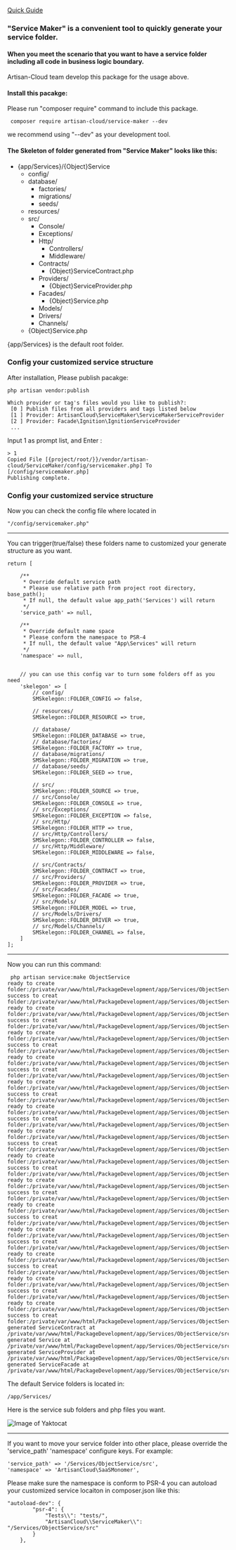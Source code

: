 [Quick Guide](https://github.com/ArtisanCloud/ServiceMaker/wiki/Quick-Guide)

### "Service Maker" is a convenient tool to quickly generate your service folder.
#### When you meet the scenario that you want to have a service folder including all code in business logic boundary.

Artisan-Cloud team develop this package for the usage above.

#### Install this pacakge:
Please run "composer require" command to include this package.
~~~
 composer require artisan-cloud/service-maker --dev
~~~
we recommend using "--dev" as your development tool.

#### The Skeleton of folder generated from "Service Maker" looks like this:
* {app/Services}/{Object}Service
    * config/
    * database/
        * factories/
        * migrations/
        * seeds/
    * resources/    
    * src/
        * Console/
        * Exceptions/
        * Http/
            * Controllers/
            * Middleware/
        * Contracts/
            * {Object}ServiceContract.php
        * Providers/
            * {Object}ServiceProvider.php
        * Facades/
            * {Object}Service.php
        * Models/
        * Drivers/
        * Channels/
    * {Object}Service.php

{app/Services} is the default root folder.


### Config your customized service structure
After installation, Please publish pacakge:

 ~~~~
 php artisan vendor:publish

 Which provider or tag's files would you like to publish?:
  [0 ] Publish files from all providers and tags listed below
  [1 ] Provider: ArtisanCloud\ServiceMaker\ServiceMakerServiceProvider
  [2 ] Provider: Facade\Ignition\IgnitionServiceProvider
  ...
~~~~
Input 1 as prompt list, and Enter <return>:
~~~
> 1
Copied File [{project/root/}}/vendor/artisan-cloud/ServiceMaker/config/servicemaker.php] To [/config/servicemaker.php]
Publishing complete.
~~~


### Config your customized service structure

Now you can check the config file where located in 
~~~
"/config/servicemaker.php"
~~~

---------------------------

You can trigger(true/false) these folders name to customized your generate structure as you want.
~~~
return [

    /**
     * Override default service path
     * Please use relative path from project root directory,  base_path();
     * If null, the default value app_path('Services') will return
     */
    'service_path' => null,

    /**
     * Override default name space
     * Please conform the namespace to PSR-4
     * If null, the default value "App\Services" will return
     */
    'namespace' => null,


    // you can use this config var to turn some folders off as you need
    'skelegon' => [
        // config/
        SMSkelegon::FOLDER_CONFIG => false,

        // resources/
        SMSkelegon::FOLDER_RESOURCE => true,

        // database/
        SMSkelegon::FOLDER_DATABASE => true,
        // database/factories/
        SMSkelegon::FOLDER_FACTORY => true,
        // database/migrations/
        SMSkelegon::FOLDER_MIGRATION => true,
        // database/seeds/
        SMSkelegon::FOLDER_SEED => true,

        // src/
        SMSkelegon::FOLDER_SOURCE => true,
        // src/Console/
        SMSkelegon::FOLDER_CONSOLE => true,
        // src/Exceptions/
        SMSkelegon::FOLDER_EXCEPTION => false,
        // src/Http/
        SMSkelegon::FOLDER_HTTP => true,
        // src/Http/Controllers/
        SMSkelegon::FOLDER_CONTROLLER => false,
        // src/Http/Middleware/
        SMSkelegon::FOLDER_MIDDLEWARE => false,

        // src/Contracts/
        SMSkelegon::FOLDER_CONTRACT => true,
        // src/Providers/
        SMSkelegon::FOLDER_PROVIDER => true,
        // src/Facades/
        SMSkelegon::FOLDER_FACADE => true,
        // src/Models/
        SMSkelegon::FOLDER_MODEL => true,
        // src/Models/Drivers/
        SMSkelegon::FOLDER_DRIVER => true,
        // src/Models/Channels/
        SMSkelegon::FOLDER_CHANNEL => false,
    ]
];
~~~

---------------------------
Now you can run this command:
~~~~
 php artisan service:make ObjectService
ready to create folder:/private/var/www/html/PackageDevelopment/app/Services/ObjectService
success to creat folder:/private/var/www/html/PackageDevelopment/app/Services/ObjectService
ready to create folder:/private/var/www/html/PackageDevelopment/app/Services/ObjectService/databases
success to creat folder:/private/var/www/html/PackageDevelopment/app/Services/ObjectService/databases
ready to create folder:/private/var/www/html/PackageDevelopment/app/Services/ObjectService/databases/factories
success to creat folder:/private/var/www/html/PackageDevelopment/app/Services/ObjectService/databases/factories
ready to create folder:/private/var/www/html/PackageDevelopment/app/Services/ObjectService/databases/migrations
success to creat folder:/private/var/www/html/PackageDevelopment/app/Services/ObjectService/databases/migrations
ready to create folder:/private/var/www/html/PackageDevelopment/app/Services/ObjectService/databases/seeds
success to creat folder:/private/var/www/html/PackageDevelopment/app/Services/ObjectService/databases/seeds
ready to create folder:/private/var/www/html/PackageDevelopment/app/Services/ObjectService/resources
success to creat folder:/private/var/www/html/PackageDevelopment/app/Services/ObjectService/resources
ready to create folder:/private/var/www/html/PackageDevelopment/app/Services/ObjectService/src
success to creat folder:/private/var/www/html/PackageDevelopment/app/Services/ObjectService/src
ready to create folder:/private/var/www/html/PackageDevelopment/app/Services/ObjectService/src/Console
success to creat folder:/private/var/www/html/PackageDevelopment/app/Services/ObjectService/src/Console
ready to create folder:/private/var/www/html/PackageDevelopment/app/Services/ObjectService/src/Http
success to creat folder:/private/var/www/html/PackageDevelopment/app/Services/ObjectService/src/Http
ready to create folder:/private/var/www/html/PackageDevelopment/app/Services/ObjectService/src/Contracts
success to creat folder:/private/var/www/html/PackageDevelopment/app/Services/ObjectService/src/Contracts
ready to create folder:/private/var/www/html/PackageDevelopment/app/Services/ObjectService/src/Providers
success to creat folder:/private/var/www/html/PackageDevelopment/app/Services/ObjectService/src/Providers
ready to create folder:/private/var/www/html/PackageDevelopment/app/Services/ObjectService/src/Facades
success to creat folder:/private/var/www/html/PackageDevelopment/app/Services/ObjectService/src/Facades
ready to create folder:/private/var/www/html/PackageDevelopment/app/Services/ObjectService/src/Models
success to creat folder:/private/var/www/html/PackageDevelopment/app/Services/ObjectService/src/Models
ready to create folder:/private/var/www/html/PackageDevelopment/app/Services/ObjectService/src/Drivers
success to creat folder:/private/var/www/html/PackageDevelopment/app/Services/ObjectService/src/Drivers
generated ServiceContract at /private/var/www/html/PackageDevelopment/app/Services/ObjectService/src/Contracts/ObjectServiceContract.php.
generated Service at /private/var/www/html/PackageDevelopment/app/Services/ObjectService/src/ObjectService.php.
generated ServiceProvider at /private/var/www/html/PackageDevelopment/app/Services/ObjectService/src/Providers/ObjectServiceProvider.php.
generated ServiceFacade at /private/var/www/html/PackageDevelopment/app/Services/ObjectService/src/Facades/ObjectService.php.
~~~~

The default Service folders is located in: 
~~~
/app/Services/
~~~

Here is the service sub folders and php files you want.

![Image of Yaktocat](https://cdn.jsdelivr.net/gh/ArtisanCloud/PackageResource/ServiceMaker/guide-result.jpeg)


---------------------------

If you want to move your service folder into other place, please override the 
'service_path'
'namespace'
configure keys.
For example:
~~~
'service_path' => '/Services/ObjectService/src',
'namespace' => 'ArtisanCloud\SaaSMonomer',
~~~

Please make sure the namespace is conform to PSR-4
you can autoload your customized service locaiton in composer.json like this:

~~~
"autoload-dev": {
        "psr-4": {
            "Tests\\": "tests/",
            "ArtisanCloud\\ServiceMaker\\": "/Services/ObjectService/src"
        }
    },
~~~